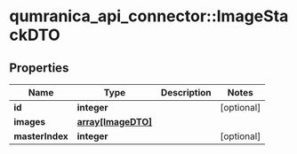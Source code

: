 # qumranica_api_connector::ImageStackDTO

## Properties
Name | Type | Description | Notes
------------ | ------------- | ------------- | -------------
**id** | **integer** |  | [optional] 
**images** | [**array[ImageDTO]**](ImageDTO.md) |  | 
**masterIndex** | **integer** |  | [optional] 


